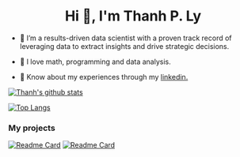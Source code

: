 <h1 align="center">Hi 👋, I'm Thanh P. Ly</h1>

- 🌱 I’m a results-driven data scientist with a proven track record of leveraging data to extract insights and drive strategic decisions. 

- 🔭 I love math, programming and data analysis. 

- 📄 Know about my experiences through my [linkedin.](https://www.linkedin.com/in/thanh-p-ly-a70b67267/)

<!-- <h3 align="left">Connect with me:</h3>
<p align="left">
<a href="https://www.linkedin.com/in/lyphuong0601/" target="blank"><img align="center" src="https://raw.githubusercontent.com/rahuldkjain/github-profile-readme-generator/master/src/images/icons/Social/linked-in-alt.svg" alt="lyphuong0601" height="30" width="40" /></a>
</p> -->

<!-- <h3 align="left">Languages and Tools:</h3>
<p align="left"> 
<a href="https://www.python.org" target="_blank" rel="noreferrer"> <img src="https://raw.githubusercontent.com/devicons/devicon/master/icons/python/python-original.svg" alt="python" width="40" height="40"/>
<a href="https://www.mysql.com/" target="_blank" rel="noreferrer"> <img src="https://raw.githubusercontent.com/devicons/devicon/master/icons/mysql/mysql-original-wordmark.svg" alt="mysql" width="40" height="40"/> </a>
<a href="https://www.postgresql.org" target="_blank" rel="noreferrer"> <img src="https://raw.githubusercontent.com/devicons/devicon/master/icons/postgresql/postgresql-original-wordmark.svg" alt="postgresql" width="40" height="40"/> </a> 
<a href="https://www.java.com" target="_blank" rel="noreferrer"> <img src="https://raw.githubusercontent.com/devicons/devicon/master/icons/java/java-original.svg" alt="java" width="40" height="40"/> </a>  -->

  
[![Thanh's github stats](https://github-readme-stats.vercel.app/api?username=lyphuong601&count_private=true&show_icons=true&theme=radical&hide_rank=false)](https://github.com/anuraghazra/github-readme-stats)


[![Top Langs](https://github-readme-stats.vercel.app/api/top-langs/?username=lyphuong601&layout=compact&hide=scss,css)](https://github.com/anuraghazra/github-readme-stats)

<!-- jupyter%20notebook -->

### My projects
[![Readme Card](https://github-readme-stats.vercel.app/api/pin/?username=lyphuong601&repo=data-science
)](https://github.com/lyphuong601/Data-Science) 
[![Readme Card](https://github-readme-stats.vercel.app/api/pin/?username=lyphuong601&repo=job_posts_data_cleaning
)](https://github.com/lyphuong601/job_posts_data_cleaning) 
